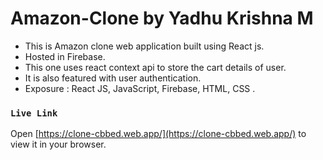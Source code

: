# Amazon-Clone by Yadhu Krishna M

- This is Amazon clone web application built using React js.
- Hosted in Firebase.
- This one uses react context api to store the cart details of user. 
- It is also featured with user authentication.
- Exposure : React JS, JavaScript, Firebase, HTML, CSS .


### `Live Link`

   Open [https://clone-cbbed.web.app/](https://clone-cbbed.web.app/) to view it in your browser.
